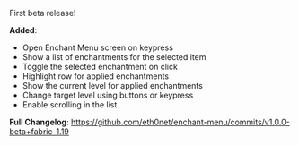 First beta release!

**Added**:
- Open Enchant Menu screen on keypress
- Show a list of enchantments for the selected item
- Toggle the selected enchantment on click
- Highlight row for applied enchantments
- Show the current level for applied enchantments
- Change target level using buttons or keypress
- Enable scrolling in the list

**Full Changelog**: https://github.com/eth0net/enchant-menu/commits/v1.0.0-beta+fabric-1.19
